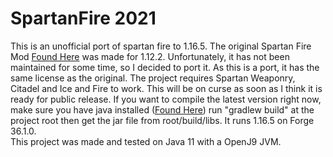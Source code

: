# SpartanFire 2021
This is an unofficial port of spartan fire to 1.16.5. The original Spartan Fire Mod [Found Here](https://www.curseforge.com/minecraft/mc-mods/spartan-and-fire "Found Here") was made for 1.12.2. Unfortunately, it has not been maintained for some time, so I decided to port it. As this is a port, it has the same license as the original. The project requires Spartan Weaponry, Citadel and Ice and Fire to work. This will be on curse as soon as I think it is ready for public release.
If you want to compile the latest version right now, make sure you have java installed ([Found Here](http://adoptopenjdk.net "Found Here")) run "gradlew build" at the project root then get the jar file from root/build/libs. It runs 1.16.5 on Forge 36.1.0.  
This project was made and tested on Java 11 with a OpenJ9 JVM.
